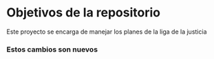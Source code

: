 # Objetivos de la repositorio

Este proyecto se encarga de manejar los planes de la liga de la justicia


### Estos cambios son nuevos
